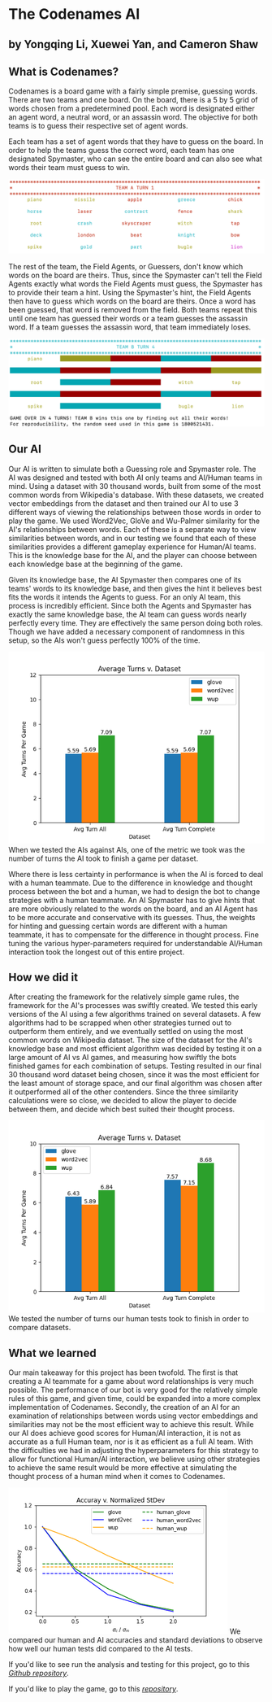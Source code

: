 # The Codenames AI
## by Yongqing Li, Xuewei Yan, and Cameron Shaw

## What is Codenames?

Codenames is a board game with a fairly simple premise, guessing words. There are two teams and one board. On the board, there is a 5 by 5 grid of words chosen from a predetermined pool. Each word is designated either an agent word, a neutral word, or an assassin word. The objective for both teams is to guess their respective set of agent words.

Each team has a set of agent words that they have to guess on the board. In order to help the teams guess the correct word, each team has one designated Spymaster, who can see the entire board and can also see what words their team must guess to win.

![codenames_spymaster_view](img/codenames_game_example_1.png)

The rest of the team, the Field Agents, or Guessers, don't know which words on the board are theirs. Thus, since the Spymaster can't tell the Field Agents exactly what words the Field Agents must guess, the Spymaster has to provide their team a hint. Using the Spymaster's hint, the Field Agents then have to guess which words on the board are theirs. Once a word has been guessed, that word is removed from the field. Both teams repeat this until one team has guessed their words or a team guesses the assassin word. If a team guesses the assassin word, that team immediately loses.

![codenames_hint_giving](img/codenames_game_example_2.png)

## Our AI

Our AI is written to simulate both a Guessing role and Spymaster role. The AI was designed and tested with both AI only teams and AI/Human teams in mind. Using a dataset with 30 thousand words, built from some of the most common words from Wikipedia's database. With these datasets, we created vector embeddings from the dataset and then trained our AI to use 3 different ways of viewing the relationships between those words in order to play the game. We used Word2Vec, GloVe and Wu-Palmer similarity for the AI's relationships between words. Each of these is a separate way to view similarities between words, and in our testing we found that each of these similarities provides a different gameplay experience for Human/AI teams. This is the knowledge base for the AI, and the player can choose between each knowledge base at the beginning of the game.

Given its knowledge base, the AI Spymaster then compares one of its teams' words to its knowledge base, and then gives the hint it believes best fits the words it intends the Agents to guess. For an only AI team, this process is incredibly efficient. Since both the Agents and Spymaster has exactly the same knowledge base, the AI team can guess words nearly perfectly every time. They are effectively the same person doing both roles. Though we have added a necessary component of randomness in this setup, so the AIs won't guess perfectly 100% of the time.

![codenames_ai_ai_testing](img/ai_turns.png)
When we tested the AIs against AIs, one of the metric we took was the number of turns the AI took to finish a game per dataset.


Where there is less certainty in performance is when the AI is forced to deal with a human teammate. Due to the difference in knowledge and thought process between the bot and a human, we had to design the bot to change strategies with a human teammate. An AI Spymaster has to give hints that are more obviously related to the words on the board, and an AI Agent has to be more accurate and conservative with its guesses. Thus, the weights for hinting and guessing certain words are different with a human teammate, it has to compensate for the difference in thought process. Fine tuning the various hyper-parameters required for understandable AI/Human interaction took the longest out of this entire project.

## How we did it

After creating the framework for the relatively simple game rules, the framework for the AI's processes was swiftly created. We tested this early versions of the AI using a few algorithms trained on several datasets. A few algorithms had to be scrapped when other strategies turned out to outperform them entirely, and we eventually settled on using the most common words on Wikipedia dataset. The size of the dataset for the AI's knowledge base and most efficient algorithm was decided by testing it on a large amount of AI vs AI games, and measuring how swiftly the bots finished games for each combination of setups. Testing resulted in our final 30 thousand word dataset being chosen, since it was the most efficient for the least amount of storage space, and our final algorithm was chosen after it outperformed all of the other contenders. Since the three similarity calculations were so close, we decided to allow the player to decide between them, and decide which best suited their thought process.

![codenames_human_turns](img/human_turns.png)
We tested the number of turns our human tests took to finish in order to compare datasets.

## What we learned

Our main takeaway for this project has been twofold. The first is that creating a AI teammate for a game about word relationships is very much possible. The performance of our bot is very good for the relatively simple rules of this game, and given time, could be expanded into a more complex implementation of Codenames. Secondly, the creation of an AI for an examination of relationships between words using vector embeddings and similarities may not be the most efficient way to achieve this result. While our AI does achieve good scores for Human/AI interaction, it is not as accurate as a full Human team, nor is it as efficient as a full AI team. With the difficulties we had in adjusting the hyperparameters for this strategy to allow for functional Human/AI interaction, we believe using other strategies to achieve the same result would be more effective at simulating the thought process of a human mind when it comes to Codenames.

![codenames_acc_v_std](img/ai_acc_v_std.png)
We compared our human and AI accuracies and standard deviations to observe how well our human tests did compared to the AI tests.

If you'd like to see run the analysis and testing for this project, go to this *[Github repository](https://github.com/YongqingLi14/codenames-ai-analysis)*.

If you'd like to play the game, go to this *[repository](https://github.com/XueweiYan/codenames-game-ai)*.
